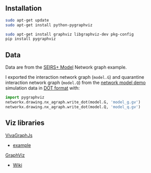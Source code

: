 ## Installation

```sh
sudo apt-get update
sudo apt-get install python-pygraphviz
```

```sh
sudo apt-get install graphviz libgraphviz-dev pkg-config
pip install pygraphviz
```

## Data
Data are from the [SEIRS+ Model](https://github.com/ryansmcgee/seirsplus) Network graph example.

I exported the interaction network graph (`model.G`) and quarantine interaction network graph (`model.Q`) from the [network model demo](https://github.com/ryansmcgee/seirsplus/blob/master/examples/network_model_demo.ipynb) simulation data in [DOT format](https://en.wikipedia.org/wiki/DOT_(graph_description_language)) with:
```py
import pygraphviz
networkx.drawing.nx_agraph.write_dot(model.G, 'model_g.gv')
networkx.drawing.nx_agraph.write_dot(model.Q, 'model_q.gv')
```


## Viz libraries
[VivaGraphJs](https://github.com/anvaka/VivaGraphJS)
- [example](http://www.yasiv.com/graphs#Bai/rw5151)

[GraphViz](https://graphviz.gitlab.io/about/)
- [Wiki](https://en.wikipedia.org/wiki/Graphviz)

